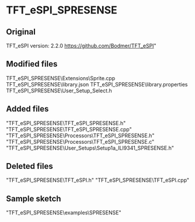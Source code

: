 # TFT_eSPI_SPRESENSE

## Original
  TFT_eSPI version: 2.2.0
  https://github.com/Bodmer/TFT_eSPI"

## Modified files
TFT_eSPI_SPRESENSE\Extensions\Sprite.cpp
TFT_eSPI_SPRESENSE\library.json
TFT_eSPI_SPRESENSE\library.properties
TFT_eSPI_SPRESENSE\User_Setup_Select.h

## Added files
"TFT_eSPI_SPRESENSE\TFT_eSPI_SPRESENSE.h"
"TFT_eSPI_SPRESENSE\TFT_eSPI_SPRESENSE.cpp"
"TFT_eSPI_SPRESENSE\Processors\TFT_eSPI_SPRESENSE.h"
"TFT_eSPI_SPRESENSE\Processors\TFT_eSPI_SPRESENSE.c"
"TFT_eSPI_SPRESENSE\User_Setups\Setup1a_ILI9341_SPRESENSE.h"

## Deleted files
"TFT_eSPI_SPRESENSE\TFT_eSPI.h"
"TFT_eSPI_SPRESENSE\TFT_eSPI.cpp"

## Sample sketch
"TFT_eSPI_SPRESENSE\examples\SPRESENSE\"
